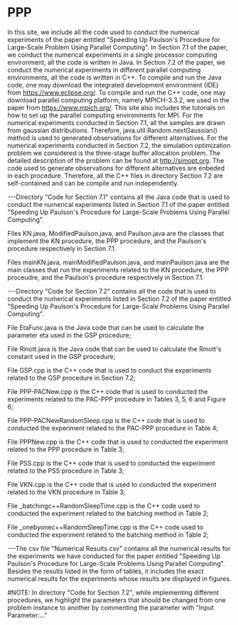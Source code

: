 # PPP
In this site, we include all the code used to conduct the numerical experiments of the paper entitled "Speeding Up Paulson's Procedure for Large-Scale Problem Using Parallel Computing". In Section 7.1 of the paper, we conduct the numerical experiments in a single processor computing environment, all the code is written in Java. In Section 7.2 of the paper, we conduct the numerical experiments in different parallel computing environments, all the code is written in C++. To compile and run the Java code, one may download the integrated development environment (IDE) from https://www.eclipse.org/. To compile and run the C++ code, one may download parallel computing platform, namely MPICH-3.3.2,  we used in the paper from https://www.mpich.org/. This site also includes the tutorials on how to set up the parallel computing environments for MPI. For the numerical experiments conducted in Section 7.1, all the samples are drawn from gaussian distributions. Therefore, java.util.Random.nextGaussian() method is used to generated observations for different alternatives. For the numerical experiments conducted in Section 7.2, the simulation optimization problem we considered is the three-stage buffer allocation problem. The detailed description of the problem can be found at http://simopt.org. The code used to generate observations for different alternatives are enbeded in each procedure. Therefore, all the C++ files in directory Section 7.2 are self-contained and  can be compile and run independently.


---Directory "Code for Section 7.1" contains all the Java code that is used to conduct the numerical experiments listed in Section 7.1 of the paper entitled "Speeding Up Paulson's Procedure for Large-Scale Problems Using Parallel Computing". 

Files KN.java, ModifiedPaulson.java, and Paulson.java are the classes that implement the KN procedure, the PPP procedure, and the Paulson's procedure respectively in Section 7.1.

Files mainKN.java, mainModifiedPaulson.java, and mainPaulson.java are the main classes that run the experiments related to the KN procedure, the PPP proceudre, and the Paulson's procedure respectively in Section 7.1.

---Directory "Code for Section 7.2" contains all the code that is used to conduct the numerical experiments listed in Section 7.2 of the paper entitled "Speeding Up Paulson's Procedure for Large-Scale Problems Using Parallel Computing".
  
  File EtaFunc.java is the Java code that can be used to calculate the parameter eta used in the GSP procedure;
  
  File Rinott.java is the Java code that can be used to calculate the Rinott's constant used in the GSP procedure;
  
  File GSP.cpp is the C++ code that is used to conduct the experiments related to the GSP procedure in Section 7.2;
  
  File PPP-PACNew.cpp is the C++ code that is used to conducted the experiments related to the PAC-PPP procedure in Tables 3, 5, 6 and Figure 6;
  
  File PPP-PACNewRandomSleep.cpp is the C++ code that is used to conducted the experiment related to the PAC-PPP procedure in Table 4;
  
  File PPPNew.cpp is the C++ code that is used to conducted the experiment related to the PPP procedure in Table 3;
  
  File PSS.cpp is the C++ code that is used to conducted the experiment related to the PSS procedure in Table 3;
  
  File VKN.cpp is the C++ code that is used to conducted the experiment related to the VKN procedure in Table 3;
  
  File \_batchingc++RandomSleepTime.cpp is the C++ code used to conducted the experiment related to the batching method in Table 2;
  
  File \_onebyonec++RandomSleepTime.cpp is the C++ code used to conducted the experiment related to the batching method in Table 2;


---The csv file "Numerical Results.csv" contains all the numerical results for the experiments we have conducted for the paper entitled "Speeding Up Paulson's Procedure for Large-Scale Problems Using Parallel Computing". Besides the results listed in the form of tables, it includes the exact numerical results for the experiments whose results are displayed in figures.



#NOTE: In directory "Code for Section 7.2", while implementing different procedures, we highlight the parameters that should be changed from one problem instance to another by commenting the parameter with "Input Parameter:..."
